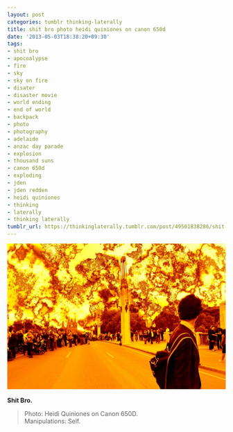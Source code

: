 ```yaml
---
layout: post
categories: tumblr thinking-laterally
title: shit bro photo heidi quiniones on canon 650d
date: '2013-05-03T18:38:20+09:30'
tags:
- shit bro
- apocoalypse
- fire
- sky
- sky on fire
- disater
- disaster movie
- world ending
- end of world
- backpack
- photo
- photography
- adelaide
- anzac day parade
- explosion
- thousand suns
- canon 650d
- exploding
- jden
- jden redden
- heidi quiniones
- thinking
- laterally
- thinking laterally
tumblr_url: https://thinkinglaterally.tumblr.com/post/49501838286/shit-bro-photo-heidi-quiniones-on-canon-650d
---
```

 ![](/content/images/tumblr/thinking-laterally/tumblr_mm7tdw3xz51qh9he3o1_1280.jpg)  

**Shit Bro.**

> Photo: Heidi Quiniones on Canon 650D.  
> Manipulations: Self.

